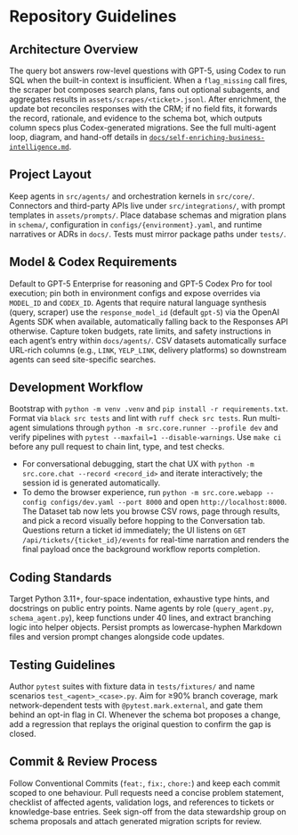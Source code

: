 # Repository Guidelines

## Architecture Overview
The query bot answers row-level questions with GPT-5, using Codex to run SQL when the built-in context is insufficient. When a `flag_missing` call fires, the scraper bot composes search plans, fans out optional subagents, and aggregates results in `assets/scrapes/<ticket>.jsonl`. After enrichment, the update bot reconciles responses with the CRM; if no field fits, it forwards the record, rationale, and evidence to the schema bot, which outputs column specs plus Codex-generated migrations. See the full multi-agent loop, diagram, and hand-off details in [`docs/self-enriching-business-intelligence.md`](docs/self-enriching-business-intelligence.md).

## Project Layout
Keep agents in `src/agents/` and orchestration kernels in `src/core/`. Connectors and third-party APIs live under `src/integrations/`, with prompt templates in `assets/prompts/`. Place database schemas and migration plans in `schema/`, configuration in `configs/{environment}.yaml`, and runtime narratives or ADRs in `docs/`. Tests must mirror package paths under `tests/`.

## Model & Codex Requirements
Default to GPT-5 Enterprise for reasoning and GPT-5 Codex Pro for tool execution; pin both in environment configs and expose overrides via `MODEL_ID` and `CODEX_ID`. Agents that require natural language synthesis (query, scraper) use the `response_model_id` (default `gpt-5`) via the OpenAI Agents SDK when available, automatically falling back to the Responses API otherwise. Capture token budgets, rate limits, and safety instructions in each agent’s entry within `docs/agents/`. CSV datasets automatically surface URL-rich columns (e.g., `LINK`, `YELP_LINK`, delivery platforms) so downstream agents can seed site-specific searches.

## Development Workflow
Bootstrap with `python -m venv .venv` and `pip install -r requirements.txt`. Format via `black src tests` and lint with `ruff check src tests`. Run multi-agent simulations through `python -m src.core.runner --profile dev` and verify pipelines with `pytest --maxfail=1 --disable-warnings`. Use `make ci` before any pull request to chain lint, type, and test checks.
- For conversational debugging, start the chat UX with `python -m src.core.chat --record <record_id>` and iterate interactively; the session id is generated automatically.
- To demo the browser experience, run `python -m src.core.webapp --config configs/dev.yaml --port 8000` and open `http://localhost:8000`. The Dataset tab now lets you browse CSV rows, page through results, and pick a record visually before hopping to the Conversation tab. Questions return a ticket id immediately; the UI listens on `GET /api/tickets/{ticket_id}/events` for real-time narration and renders the final payload once the background workflow reports completion.

## Coding Standards
Target Python 3.11+, four-space indentation, exhaustive type hints, and docstrings on public entry points. Name agents by role (`query_agent.py`, `schema_agent.py`), keep functions under 40 lines, and extract branching logic into helper objects. Persist prompts as lowercase-hyphen Markdown files and version prompt changes alongside code updates.

## Testing Guidelines
Author `pytest` suites with fixture data in `tests/fixtures/` and name scenarios `test_<agent>_<case>.py`. Aim for ≥90% branch coverage, mark network-dependent tests with `@pytest.mark.external`, and gate them behind an opt-in flag in CI. Whenever the schema bot proposes a change, add a regression that replays the original question to confirm the gap is closed.

## Commit & Review Process
Follow Conventional Commits (`feat:`, `fix:`, `chore:`) and keep each commit scoped to one behaviour. Pull requests need a concise problem statement, checklist of affected agents, validation logs, and references to tickets or knowledge-base entries. Seek sign-off from the data stewardship group on schema proposals and attach generated migration scripts for review.
